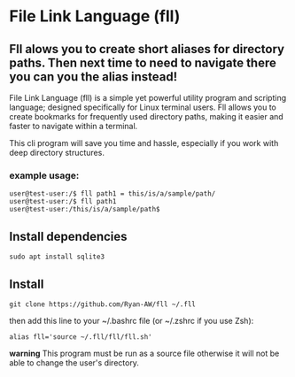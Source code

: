 # File Link Language (fll)
## Fll alows you to create short aliases for directory paths. Then next time to need to navigate there you can you the alias instead!

File Link Language (fll) is a simple yet powerful utility program
and scripting language; designed specifically for Linux terminal users.
Fll allows you to create bookmarks for frequently used directory paths,
making it easier and faster to navigate within a terminal.

This cli program will save you time and hassle, especially if you work with deep directory structures.

### example usage:
``` console
user@test-user:/$ fll path1 = this/is/a/sample/path/
user@test-user:/$ fll path1
user@test-user:/this/is/a/sample/path$ 
```

## Install dependencies
``` console
sudo apt install sqlite3
```

## Install
``` console
git clone https://github.com/Ryan-AW/fll ~/.fll
```
then add this line to your ~/.bashrc file (or ~/.zshrc if you use Zsh):
``` console
alias fll='source ~/.fll/fll/fll.sh'
```


**warning**
This program must be run as a source file otherwise it will not be able to change the user's directory.
